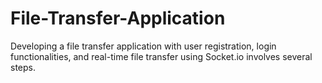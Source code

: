 # File-Transfer-Application
Developing a file transfer application with user registration, login functionalities, and real-time file transfer using Socket.io involves several steps.
